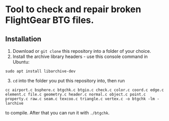 # Tool to check and repair broken FlightGear BTG files.

## Installation

1. Download or `git clone` this repository into a folder of your choice.
2. Install the archive library headers - use this console command in Ubuntu:
```
sudo apt install libarchive-dev
```
3. `cd` into the folder you put this repository into, then run
```
cc airport.c bsphere.c btgchk.c btgio.c check.c color.c coord.c edge.c element.c file.c geometry.c header.c normal.c object.c point.c property.c raw.c seam.c texcoo.c triangle.c vertex.c -o btgchk -lm -larchive
```
to compile. After that you can run it with `./btgchk`.
